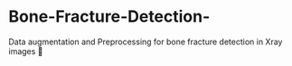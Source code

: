 # Bone-Fracture-Detection-
Data augmentation and Preprocessing for bone fracture detection in Xray images :raising_hand:
